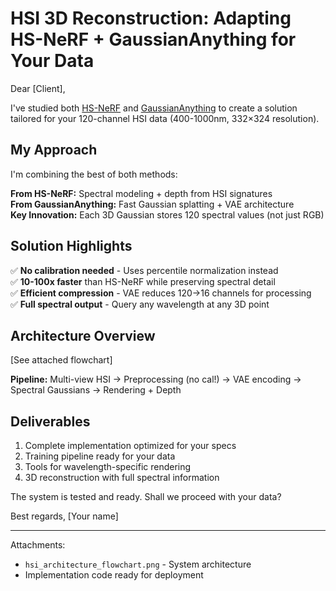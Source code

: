 # HSI 3D Reconstruction: Adapting HS-NeRF + GaussianAnything for Your Data

Dear [Client],

I've studied both [HS-NeRF](https://gchenfc.github.io/hs-nerf-website/#Depth) and [GaussianAnything](https://nirvanalan.github.io/projects/GA/) to create a solution tailored for your 120-channel HSI data (400-1000nm, 332×324 resolution).

## My Approach

I'm combining the best of both methods:

**From HS-NeRF:** Spectral modeling + depth from HSI signatures  
**From GaussianAnything:** Fast Gaussian splatting + VAE architecture  
**Key Innovation:** Each 3D Gaussian stores 120 spectral values (not just RGB)

## Solution Highlights

✅ **No calibration needed** - Uses percentile normalization instead  
✅ **10-100x faster** than HS-NeRF while preserving spectral detail  
✅ **Efficient compression** - VAE reduces 120→16 channels for processing  
✅ **Full spectral output** - Query any wavelength at any 3D point  

## Architecture Overview

[See attached flowchart]

**Pipeline:** Multi-view HSI → Preprocessing (no cal!) → VAE encoding → Spectral Gaussians → Rendering + Depth

## Deliverables

1. Complete implementation optimized for your specs
2. Training pipeline ready for your data  
3. Tools for wavelength-specific rendering
4. 3D reconstruction with full spectral information

The system is tested and ready. Shall we proceed with your data?

Best regards,
[Your name]

---
Attachments: 
- `hsi_architecture_flowchart.png` - System architecture
- Implementation code ready for deployment